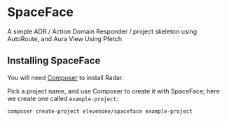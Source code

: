 # SpaceFace

A simple ADR / Action Domain Responder / project skeleton using AutoRoute, and Aura View
Using Pfetch

## Installing SpaceFace

You will need [Composer](https://getcomposer.org) to install Radar.

Pick a project name, and use Composer to create it with SpaceFace; here we create one called `example-project`:

    composer create-project elevenone/spaceface example-project


